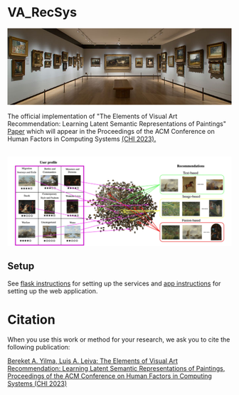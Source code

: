 # VA_RecSys

<p align="center">
<img width="1100"  src="figs/cover.jpg"/> 
</p>

The official implementation of "The Elements of Visual Art Recommendation: Learning Latent Semantic Representations of Paintings" [Paper](https://dl.acm.org/doi/10.1145/3544548.3581477) which will appear in the Proceedings of the ACM Conference on Human Factors in Computing Systems [(CHI 2023).](https://chi2023.acm.org/)

<p align="center"></br>
<img width="1100"  src="figs/header.jpg"/> 
</p>

## Setup 

See [flask instructions](flask/README.md) for setting up the services
and [app instructions](app/README.md) for setting up the web application.

Citation
========

When you use this work or method for your research, we ask you to cite the following publication:


[Bereket A. Yilma, Luis A. Leiva: The Elements of Visual Art Recommendation: Learning Latent Semantic Representations of Paintings, Proceedings of the ACM Conference on Human Factors in Computing Systems (CHI 2023)](https://orbilu.uni.lu/handle/10993/54495)

``` bibtex


```
